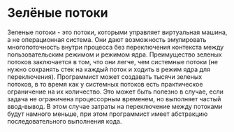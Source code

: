 # Зелёные потоки
Зеленые потоки - это потоки, которыми управляет виртуальная машина, а не операционная система. Они дают возможность 
эмулировать многопоточность внутри процесса без переключения контекста между пользовательским режимом и режимом ядра. 
Преимущество зеленых потоков заключается в том, что они легче, чем системные потоки (не нужно сохранять стек на каждый 
поток и ходить в режим ядра для переключения). Программист может создавать тысячи зеленых потоков, в то время как у 
системных потоков есть практическое ограничение на их количество. Это может быть полезно в случае, если задача 
не ограничена процессорным временем, но выполняет частый ввод-вывод. В этом случае затраты на переключение между 
потоками будут намного меньше, при этом программист имеет абстракцию последовательного выполнения кода.